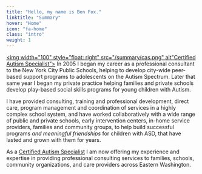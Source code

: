 ```yaml
---
title: "Hello, my name is Ben Fox."
linktitle: "Summary"
hover: "Home"
icon: "fa-home"
class: "intro"
weight: 1
---
```

<a href="https://apps.ibcces.org/badges/v/65d52" target="_blank"><img width="100" style="float: right" src="/summary/cas.png" alt"Certified Autism Specialist"></a>
In 2005 I began my career as a professional consultant to the New York City Public Schools, helping to develop city-wide peer-based support programs to adolescents on the Autism Spectrum. Later that same year I began my private practice helping families and private schools develop play-based social skills programs for young children with Autism.

I have provided consulting, training and professional development, direct care, program management and coordination of services in a highly complex school system, and have worked collaboratively with a wide range of public and private schools, early intervention centers, in-home service providers, families and community groups, to help build successful programs <i>and meaningful friendships</i> for children with ASD, that have lasted and grown with them for years.

As a <a href="https://apps.ibcces.org/badges/v/65d52" target="_blank">Certified Autism Specialist</a> I am now offering my experience and expertise in providing professional consulting services to families, schools, community organizations, and care providers across Eastern Washington.
